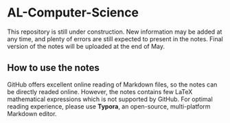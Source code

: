# AL-Computer-Science
This repository is still under construction. New information may be added at any time, and plenty of errors are still expected to present in the notes. Final version of the notes will be uploaded at the end of May.
## How to use the notes
GitHub offers excellent online reading of Markdown files, so the notes can be directly readed online. However, the notes contains few LaTeX mathematical expressions which is not supported by GitHub. For optimal reading experience, please use **Typora**, an open-source, multi-platform Markdown editor.
